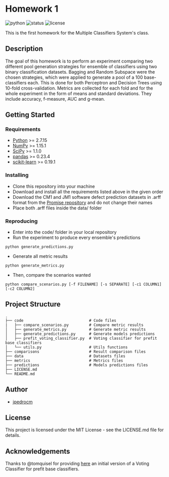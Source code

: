 # Homework 1

![python](https://img.shields.io/badge/python-2.7-blue.svg)
![status](https://img.shields.io/badge/status-complete-brightgreen.svg)
![license](https://img.shields.io/badge/license-MIT-green.svg)

This is the first homework for the Multiple Classifiers System's class.

## Description

The goal of this homework is to perform an experiment comparing two different pool generation strategies for ensemble of classifiers using two binary classification datasets. Bagging and Random Subspace were the chosen strategies, which were applied to generate a pool of a 100 base-classifiers each. This is done for both Perceptron and Decision Trees using 10-fold cross-validation. Metrics are collected for each fold and for the whole experiment in the form of means and standard deviations. They include accuracy, f-measure, AUC and g-mean.

## Getting Started

### Requirements

* [Python](https://www.python.org/) >= 2.7.15
* [NumPy](http://www.numpy.org/) >= 1.15.1
* [SciPy](https://www.scipy.org/) >= 1.1.0
* [pandas](https://pandas.pydata.org/) >= 0.23.4
* [scikit-learn](http://scikit-learn.org/stable/) >= 0.19.1


### Installing

* Clone this repository into your machine
* Download and install all the requirements listed above in the given order
* Download the CM1 and JM1 software defect prediction datasets in .arff format from the [Promise repository](http://promise.site.uottawa.ca/SERepository/datasets-page.html) and do not change their names
* Place both .arff files inside the data/ folder

### Reproducing

* Enter into the code/ folder in your local repository
* Run the experiment to produce every ensemble's predictions
```
python generate_predictions.py
```
* Generate all metric results
```
python generate_metrics.py
```
* Then, compare the scenarios wanted
```
python compare_scenarios.py [-f FILENAME] [-s SEPARATE] [-c1 COLUMN1] [-c2 COLUMN2]
```

## Project Structure

    .            
    ├── code                             # Code files
    |   ├── compare_scenarios.py         # Compare metric results 
    │   ├── generate_metrics.py          # Generate metric results
    │   ├── generate_predictions.py      # Generate models predictions
    │   ├── prefit_voting_classifier.py  # Voting classifier for prefit base classifiers
    │   └── utils.py                     # Utils functions
    ├── comparisons                      # Result comparison files
    ├── data                             # Datasets files
    ├── metrics                          # Metrics files
    ├── predictions                      # Models predictions files
    ├── LICENSE.md
    └── README.md

## Author

* [jpedrocm](https://github.com/jpedrocm)

## License

This project is licensed under the MIT License - see the LICENSE.md file for details.

## Acknowledgements

Thanks to @tomquisel for providing [here](https://gist.github.com/tomquisel/a421235422fdf6b51ec2ccc5e3dee1b4) an initial version of a Voting Classifier for prefit base classifiers.